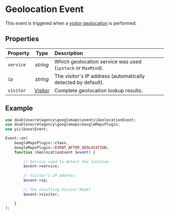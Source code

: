 # Geolocation Event

This event is triggered when a [visitor geolocation](/geolocation/) is performed.

## Properties

| Property  | Type     | Description
|:----------|:--------:|:------------
| `service` | _string_ | Which geolocation service was used (`ipstack` or `MaxMind`).
| `ip`      | _string_ | The visitor's IP address (automatically detected by default).
| `visitor` | [Visitor](/models/visitor-model/) | Complete geolocation lookup results.

## Example

```php
use doublesecretagency\googlemaps\events\GeolocationEvent;
use doublesecretagency\googlemaps\GoogleMapsPlugin;
use yii\base\Event;

Event::on(
    GoogleMapsPlugin::class,
    GoogleMapsPlugin::EVENT_AFTER_GEOLOCATION,
    function (GeolocationEvent $event) {
    
        // Service used to detect the location
        $event->service;
    
        // Visitor's IP address
        $event->ip;
    
        // The resulting Visitor Model
        $event->visitor;

    }
);
```
